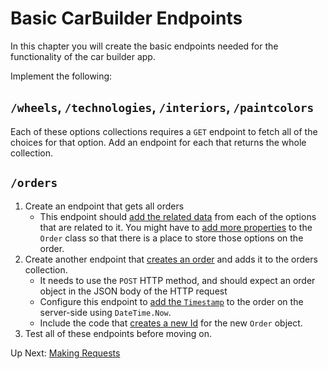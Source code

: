 # Basic CarBuilder Endpoints

In this chapter you will create the basic endpoints needed for the functionality of the car builder app.

Implement the following:

## `/wheels`, `/technologies`, `/interiors`, `/paintcolors`

Each of these options collections requires a `GET` endpoint to fetch all of the choices for that option. Add an endpoint for each that returns the whole collection.

## `/orders`

1. Create an endpoint that gets all orders
   - This endpoint should [add the related data](./honey-raes-get-emps-cust.md#include-the-employees-data-in-the-service-ticket-details) from each of the options that are related to it. You might have to [add more properties](./honey-raes-get-emps-cust.md#including-related-data) to the `Order` class so that there is a place to store those options on the order.
1. Create another endpoint that [creates an order](./honey-raes-create.md#creating-a-serviceticket) and adds it to the orders collection.
   - It needs to use the `POST` HTTP method, and should expect an order object in the JSON body of the HTTP request
   - Configure this endpoint to [add the `Timestamp`](./honey-rae-put.md#creating-a-custom-endpoint-to-complete-a-ticket) to the order on the server-side using `DateTime.Now`.
   - Include the code that [creates a new Id](./honey-raes-create.md#creating-the-endpoint) for the new `Order` object.
1. Test all of these endpoints before moving on.

Up Next: [Making Requests](./car-builder-client-requests-cors.md)
